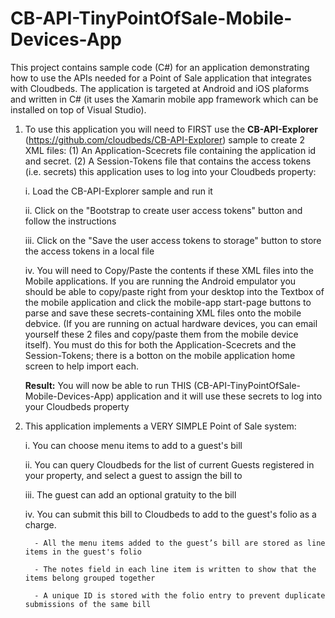 # CB-API-TinyPointOfSale-Mobile-Devices-App
This project contains sample code (C#) for an application demonstrating how to use the APIs needed for a Point of Sale application that integrates with Cloudbeds. The application is targeted at Android and iOS plaforms and written in C# (it uses the Xamarin mobile app framework which can be installed on top of Visual Studio).

1. To use this application you will need to FIRST use the **CB-API-Explorer** (https://github.com/cloudbeds/CB-API-Explorer) sample to create 2 XML files: (1) An Application-Scecrets file containing the application id and secret.  (2) A Session-Tokens file that contains the access tokens (i.e. secrets) this application uses to log into your Cloudbeds property:

    i. Load the CB-API-Explorer sample and run it
    
    ii. Click on the "Bootstrap to create user access tokens" button and follow the instructions
    
    iii. Click on the "Save the user access tokens to storage" button to store the access tokens in a local file
    
    iv. You will need to Copy/Paste the contents if these XML files into the Mobile applications. If you are running the Android empulator you should be able to copy/paste right from your desktop into the Textbox of the mobile application and click the mobile-app start-page buttons to parse and save these secrets-containing XML files onto the mobile debvice.  (If you are running on actual hardware devices, you can email yourself these 2 files and copy/paste them from the mobile device itself). You must do this for both the Application-Scecrets and the Session-Tokens; there is a botton on the mobile application home screen to help import each. 
    
    **Result:** You will now be able to run THIS (CB-API-TinyPointOfSale-Mobile-Devices-App) application and it will use these secrets to log into your Cloudbeds property
   


2. This application implements a VERY SIMPLE Point of Sale system:

     i. You can choose menu items to add to a guest's bill
     
     ii. You can query Cloudbeds for the list of current Guests registered in your property, and select a guest to assign the bill to
     
     iii. The guest can add an optional gratuity to the bill
     
     iv. You can submit this bill to Cloudbeds to add to the guest's folio as a charge.
     
         - All the menu items added to the guest’s bill are stored as line items in the guest's folio
         
         - The notes field in each line item is written to show that the items belong grouped together
         
         - A unique ID is stored with the folio entry to prevent duplicate submissions of the same bill
         
       
